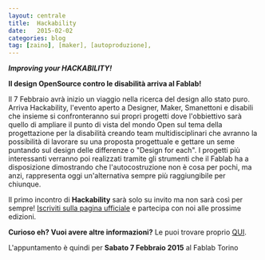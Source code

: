 ```yaml
---
layout: centrale
title:  Hackability
date:   2015-02-02
categories: blog
tag: [zaino], [maker], [autoproduzione],
---
```

***Improving your HACKABILITY!***

**Il design OpenSource contro le disabilità arriva al Fablab!**

Il 7 Febbraio avrà inizio un viaggio nella ricerca del design allo stato puro.
Arriva Hackability, l'evento aperto a Designer, Maker, Smanettoni e disabili che insieme si confronteranno sui propri progetti dove l'obbiettivo sarà quello di ampliare il punto di vista del mondo Open sul tema della progettazione per la disabilità creando team multidisciplinari che avranno la possibilità di lavorare su una proposta progettuale e gettare un seme puntando sul design delle differenze o "Design for each". I progetti più interessanti verranno poi realizzati tramite gli strumenti che il Fablab ha a disposizione dimostrando che l'autocostruzione non è cosa per pochi, ma anzi, rappresenta oggi un'alternativa sempre più raggiungibile per chiunque.

Il primo incontro di **Hackability** sarà solo su invito ma non sarà così per sempre!
[Iscriviti sulla pagina ufficiale](http://hackability.it/) e partecipa con noi alle prossime edizioni.

**Curioso eh? Vuoi avere altre informazioni?**
Le puoi trovare proprio [QUI](http://hackability.it/).

L'appuntamento è quindi per **Sabato 7 Febbraio 2015** al Fablab Torino
